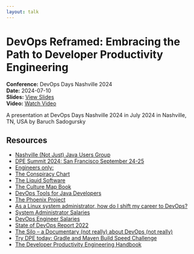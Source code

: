 ```yaml
---
layout: talk
---
```


# DevOps Reframed: Embracing the Path to Developer Productivity Engineering

**Conference:** DevOps Days Nashville 2024  
**Date:** 2024-07-10  
**Slides:** [View Slides](https://drive.google.com/file/d/1S_iXA-lA767vFXSoYwidl7Hzl2P-VlH9/view)  
**Video:** [Watch Video](https://www.youtube.com/watch?v=uTEL8Ff1Zvk)  

A presentation at DevOps Days Nashville 2024  in
                    July 2024 in
                    Nashville, TN, USA by 
                    Baruch Sadogursky

## Resources

- [Nashville (Not Just) Java Users Group](https://www.meetup.com/nashvillejug/)
- [DPE Summit 2024: San Francisco September 24-25](https://dpe.org/summit2024/)
- [Engineers only:](https://lu.ma/23ttrk0y)
- [The Conspiracy Chart](https://twitter.com/abbieasr/status/1462953203067240450)
- [The Liquid Software](https://amzn.to/3Nvx4ir)
- [The Culture Map Book](https://amzn.to/3IBF6TT)
- [DevOps Tools for Java Developers](https://amzn.to/3Ny2xAB)
- [The Phoenix Project](https://itrevolution.com/product/the-phoenix-project/)
- [As a Linux system administrator, how do I shift my career to DevOps?](https://www.quora.com/As-a-Linux-system-administrator-how-do-I-shift-my-career-to-DevOps/answer/Disha-Rathod-10?no_redirect=1)
- [System Administrator Salaries](https://www.ziprecruiter.com/Salaries/System-Administrator-Salary)
- [DevOps Engineer Salaries](https://www.ziprecruiter.com/Salaries/Devops-Engineer-Salary)
- [State of DevOps Report 2022](https://cloud.google.com/devops/state-of-devops/)
- [The Silo – a Documentary (not really) about DevOps (not really)](https://tv.apple.com/us/show/silo/umc.cmc.3yksgc857px0k0rqe5zd4jice)
- [Try DPE today: Gradle and Maven Build Speed Challenge](https://gradle.com/gradle-and-maven-build-speed-challenge/)
- [The Developer Productivity Engineering Handbook](https://gradle.com/developer-productivity-engineering/handbook/)

<!-- Source: https://speaking.jbaru.ch/CsAHuu/devops-reframed-embracing-the-path-to-developer-productivity-engineering -->
